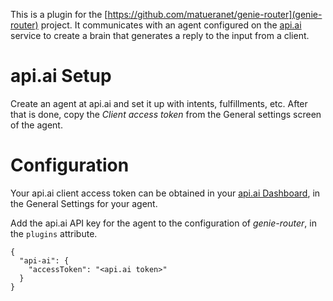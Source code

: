This is a plugin for the [https://github.com/matueranet/genie-router](genie-router)
project. It communicates with an agent configured on the [api.ai](https://api.ai) service
to create a brain that generates a reply to the input from a client.

# api.ai Setup

Create an agent at api.ai and set it up with intents, fulfillments, etc. After that
is done, copy the *Client access token* from the General settings screen of the agent.

# Configuration

Your api.ai client access token can be obtained in your [api.ai Dashboard](https://console.api.ai),
in the General Settings for your agent.

Add the api.ai API key for the agent to the configuration of _genie-router_,
in the `plugins` attribute.

```
{
  "api-ai": {
    "accessToken": "<api.ai token>"
  }
}
```
